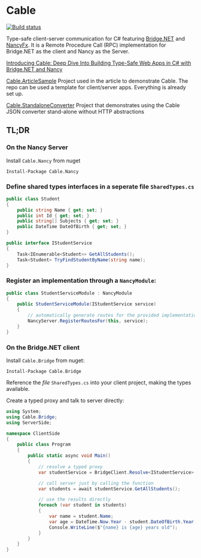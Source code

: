 # Cable 
[![Build status](https://ci.appveyor.com/api/projects/status/7fu7mo7pquumaho9?svg=true)](https://ci.appveyor.com/project/Zaid-Ajaj/cable)


Type-safe client-server communication for C# featuring [Bridge.NET](https://github.com/bridgedotnet/Bridge) and [NancyFx](https://github.com/NancyFx/Nancy). It is a Remote Procedure Call (RPC) implementation for Bridge.NET as the client and Nancy as the Server.

[Introducing Cable: Deep Dive Into Building Type-Safe Web Apps in C# with Bridge.NET and Nancy](https://medium.com/@zaid.naom/introducing-cable-deep-dive-into-building-type-safe-web-apps-in-c-with-bridge-net-and-nancy-a65f48398a02)

[Cable.ArticleSample](https://github.com/Zaid-Ajaj/Cable.ArticleSample) Project used in the article to demonstrate Cable. The repo can be used a template for client/server apps. Everything is already set up.

[Cable.StandaloneConverter](https://github.com/Zaid-Ajaj/Cable.StandaloneConverter) Project that demonstrates using the Cable JSON converter stand-alone without HTTP abstractions

## TL;DR
### On the Nancy Server
Install `Cable.Nancy` from nuget

```
Install-Package Cable.Nancy
```
### Define shared types interfaces in a seperate file `SharedTypes.cs`
```cs
public class Student
{
    public string Name { get; set; }
    public int Id { get; set; }
    public string[] Subjects { get; set; }
    public DateTime DateOfBirth { get; set; }
}

public interface IStudentService
{
    Task<IEnumerable<Student>> GetAllStudents();
    Task<Student> TryFindStudentByName(string name);
}
```
### Register an implementation through a `NancyModule`:
```cs
public class StudentServiceModule : NancyModule
{
    public StudentServiceModule(IStudentService service)
    {
        // automatically generate routes for the provided implementation of IStudentService
        NancyServer.RegisterRoutesFor(this, service);
    }
}
```
### On the Bridge.NET client
Install `Cable.Bridge` from nuget:
```
Install-Package Cable.Bridge
```
Reference the *file* `SharedTypes.cs` into your client project, making the types available.

Create a typed proxy and talk to server directly:
```cs
using System;
using Cable.Bridge;
using ServerSide;

namespace ClientSide
{
    public class Program
    {
        public static async void Main()
        {
            // resolve a typed proxy
            var studentService = BridgeClient.Resolve<IStudentService>();

            // call server just by calling the function
            var students = await studentService.GetAllStudents();

            // use the results directly
            foreach (var student in students)
            {
                var name = student.Name;
                var age = DateTime.Now.Year - student.DateOfBirth.Year;
                Console.WriteLine($"{name} is {age} years old");
            }
        }
    }
}
```



